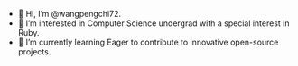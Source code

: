 - 👋 Hi, I’m @wangpengchi72.
- 👀 I’m interested in Computer Science undergrad with a special interest in Ruby.
- 🌱 I’m currently learning Eager to contribute to innovative open-source projects.
